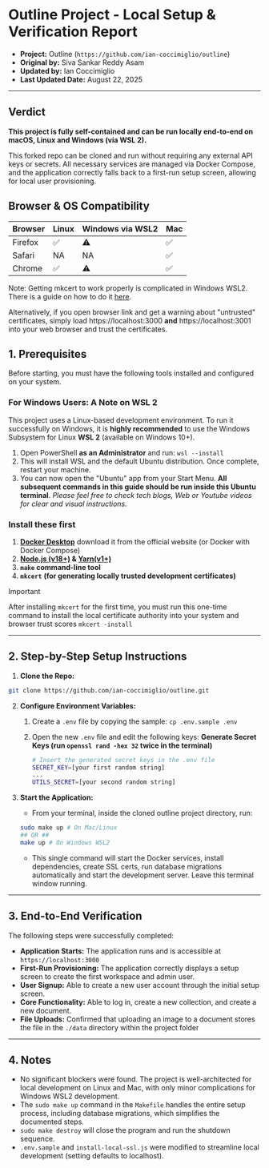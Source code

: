 # Outline Project - Local Setup & Verification Report

- **Project:** Outline (`https://github.com/ian-coccimiglio/outline`)
- **Original by:** Siva Sankar Reddy Asam
- **Updated by:** Ian Coccimiglio
- **Last Updated Date:** August 22, 2025

---

## Verdict

**This project is fully self-contained and can be run locally end-to-end on macOS, Linux and Windows (via WSL 2).**

This forked repo can be cloned and run without requiring any external API keys or secrets. All necessary services are managed via Docker Compose, and the application correctly falls back to a first-run setup screen, allowing for local user provisioning.

## Browser & OS Compatibility

| Browser | Linux | Windows via WSL2 | Mac |
|---------|-------|------------------|-----|
| Firefox |  ✅   |  ⚠️               | ✅  |
| Safari  |  NA   |  NA              | ✅  |
| Chrome  |  ✅   |  ⚠️               | ✅  |

Note: Getting mkcert to work properly is complicated in Windows WSL2. There is a guide on how to do it [here](https://github.com/FiloSottile/mkcert/issues/357#issuecomment-1466762021). 

Alternatively, if you open browser link and get a warning about "untrusted" certificates, simply load https://localhost:3000 **and** https://localhost:3001 into your web browser and trust the certificates.


## 1. Prerequisites

Before starting, you must have the following tools installed and configured on your system.

### **For Windows Users: A Note on WSL 2**

This project uses a Linux-based development environment. To run it successfully on Windows, it is **highly recommended** to use the Windows Subsystem for Linux **WSL 2** (available on Windows 10+).

1. Open PowerShell **as an Administrator** and run: `wsl --install`
2. This will install WSL and the default Ubuntu distribution. Once complete, restart your machine.
3. You can now open the "Ubuntu" app from your Start Menu. **All subsequent commands in this guide should be run inside this Ubuntu terminal**.
_Please feel free to check tech blogs, Web or Youtube videos for clear and visual instructions._

### Install these first

1. **[Docker Desktop](https://docs.docker.com/desktop/)** download it from the official website (or Docker with Docker Compose)
2. **[Node.js (v18+)](https://nodejs.org/en/download) & [Yarn(v1+)](https://yarnpkg.com/getting-started/install)**
3. **`make` command-line tool**
4. **`mkcert`** **(for generating locally trusted development certificates)**

> [!IMPORTANT]
> After installing `mkcert` for the first time, you must run this one-time command to install the local certificate authority into your system and browser trust scores `mkcert -install`

---

## 2. Step-by-Step Setup Instructions

1. **Clone the Repo:**

```bash
git clone https://github.com/ian-coccimiglio/outline.git
```

2. **Configure Environment Variables:**
   1. Create a `.env` file by copying the sample: `cp .env.sample .env`
   2. Open the new `.env` file and edit the following keys:
      **Generate Secret Keys (run `openssl rand -hex 32` twice in the terminal)**

      ```bash
      # Insert the generated secret keys in the .env file
      SECRET_KEY=[your first random string]
      ...
      UTILS_SECRET=[your second random string]
      ```

3. **Start the Application:**
   - From your terminal, inside the cloned outline project directory, run:

   ```bash
   sudo make up # On Mac/Linux
   ## OR ##
   make up # On Windows WSL2
   ```

   - This single command will start the Docker services, install dependencies, create SSL certs, run database migrations automatically and start the development server. Leave this terminal window running.

---

## 3. End-to-End Verification

The following steps were successfully completed:

- **Application Starts:** The application runs and is accessible at `https://localhost:3000`
- **First-Run Provisioning:** The application correctly displays a setup screen to create the first workspace and admin user.
- **User Signup:** Able to create a new user account through the initial setup screen.
- **Core Functionality:** Able to log in, create a new collection, and create a new document.
- **File Uploads:** Confirmed that uploading an image to a document stores the file in the `./data` directory within the project folder

---

## 4. Notes

- No significant blockers were found. The project is well-architected for local development on Linux and Mac, with only minor complications for Windows WSL2 development.
- The `sudo make up` command in the `Makefile` handles the entire setup process, including database migrations, which simplifies the documented steps.
- `sudo make destroy` will close the program and run the shutdown sequence.
- `.env.sample` and `install-local-ssl.js` were modified to streamline local development (setting defaults to localhost).
